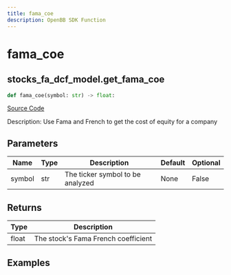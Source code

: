 ```yaml
---
title: fama_coe
description: OpenBB SDK Function
---
```

# fama_coe

## stocks_fa_dcf_model.get_fama_coe

```python
def fama_coe(symbol: str) -> float:
```
[Source Code](https://github.com/OpenBB-finance/OpenBBTerminal/tree/main/openbb_terminal/stocks/fundamental_analysis/dcf_model.py#L299)

Description: Use Fama and French to get the cost of equity for a company

## Parameters

| Name | Type | Description | Default | Optional |
| ---- | ---- | ----------- | ------- | -------- |
| symbol | str | The ticker symbol to be analyzed | None | False |

## Returns

| Type | Description |
| ---- | ----------- |
| float | The stock's Fama French coefficient |

## Examples

